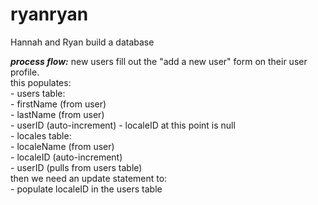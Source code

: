 # ryanryan
Hannah and Ryan build a database


***process flow:***
new users fill out the "add a new user" form on their user profile.  
	this populates:    
		- users table:  
			- firstName (from user)  
			- lastName (from user)  
			- userID (auto-increment) 
			- localeID at this point is null  
		- locales table:  
			- localeName (from user)   
			- localeID (auto-increment)   
			- userID (pulls from users table)  
	then we need an update statement to:  
		- populate localeID in the users table  
